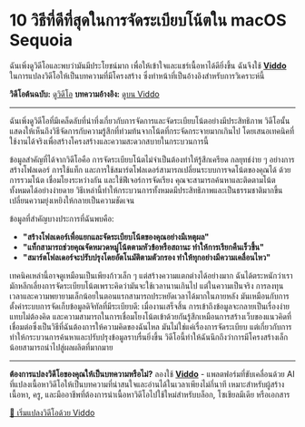 # 10 วิธีที่ดีที่สุดในการจัดระเบียบโน้ตใน macOS Sequoia

ฉันเพิ่งดูวิดีโอและพบว่ามันมีประโยชน์มาก เพื่อให้เข้าใจและแชร์เนื้อหาได้ดียิ่งขึ้น ฉันจึงใช้ **[Viddo](https://viddo.pro/)** ในการแปลงวิดีโอให้เป็นบทความที่มีโครงสร้าง ซึ่งทำหน้าที่เป็นอ้างอิงสำหรับการวิเคราะห์นี้

**วิดีโอต้นฉบับ:** [ดูวิดีโอ](https://www.youtube.com/watch?v=zN45Rq6toiU)
**บทความอ้างอิง:** [ดูบน Viddo](https://viddo.pro/zh/video-result/b8605efd-4c08-4e4a-a1b7-be044ac6e59c)

---

ฉันเพิ่งดูวิดีโอที่มีเคล็ดลับที่น่าทึ่งเกี่ยวกับการจัดการและจัดระเบียบโน้ตอย่างมีประสิทธิภาพ วิดีโอนั้นแสดงให้เห็นถึงวิธีจัดการกับความรู้สึกที่ท่วมท้นจากโน้ตที่กระจัดกระจายมากเกินไป โดยเสนอเทคนิคที่ใช้งานได้จริงเพื่อสร้างโครงสร้างและความสะดวกสบายในกระบวนการนี้

ข้อมูลสำคัญที่ได้จากวิดีโอคือ การจัดระเบียบโน้ตไม่จำเป็นต้องทำให้รู้สึกเครียด กลยุทธ์ง่าย ๆ อย่างการสร้างโฟลเดอร์ การใช้แท็ก และการใช้สมาร์ตโฟลเดอร์สามารถเปลี่ยนระบบการจดโน้ตของคุณได้ ด้วยการรวมโน้ต เชื่อมโยงระหว่างกัน และใช้ฟีเจอร์การจัดเรียง คุณจะสามารถค้นหาและติดตามโน้ตทั้งหมดได้อย่างง่ายดาย วิธีเหล่านี้ทำให้กระบวนการทั้งหมดมีประสิทธิภาพและเป็นธรรมชาติมากขึ้น เปลี่ยนความยุ่งเหยิงให้กลายเป็นความชัดเจน

ข้อมูลที่สำคัญบางประการที่ฉันพบคือ:

- **"สร้างโฟลเดอร์เพื่อแยกและจัดระเบียบโน้ตของคุณอย่างมีเหตุผล"**
- **"แท็กสามารถช่วยคุณจัดหมวดหมู่โน้ตตามหัวข้อหรือสถานะ ทำให้การเรียกคืนเร็วขึ้น"**
- **"สมาร์ตโฟลเดอร์จะปรับปรุงโดยอัตโนมัติตามตัวกรอง ทำให้ทุกอย่างมีความเคลื่อนไหว"**

เทคนิคเหล่านี้อาจดูเหมือนเป็นเพียงก้าวเล็ก ๆ แต่สร้างความแตกต่างได้อย่างมาก ฉันได้ตระหนักว่าเรามักหลีกเลี่ยงการจัดระเบียบโน้ตเพราะคิดว่ามันจะใช้เวลานานเกินไป แต่ในความเป็นจริง การลงทุนเวลาและความพยายามเล็กน้อยในตอนแรกสามารถประหยัดเวลาได้มากในภายหลัง มันเหมือนกับการตั้งค่าระบบการจัดเก็บข้อมูลดิจิทัลที่มีระเบียบดี: เมื่องานเสร็จสิ้น การเข้าถึงข้อมูลจะกลายเป็นเรื่องง่ายแทบไม่ต้องคิด และความสามารถในการเชื่อมโยงโน้ตเข้าด้วยกันรู้สึกเหมือนการสร้างเว็บของแนวคิดที่เชื่อมต่อซึ่งเป็นวิธีที่ฉันต้องการให้ความคิดของฉันไหล มันไม่ใช่แค่เรื่องการจัดระเบียบ แต่เกี่ยวกับการทำให้กระบวนการค้นหาและปรับปรุงข้อมูลราบรื่นยิ่งขึ้น วิดีโอนี้ทำให้ฉันนึกถึงว่าการมีโครงสร้างเล็กน้อยสามารถนำไปสู่ผลผลิตที่มากมาย

---

**ต้องการแปลงวิดีโอของคุณให้เป็นบทความหรือไม่?** ลองใช้ **[Viddo](https://viddo.pro/)** - แพลตฟอร์มที่ขับเคลื่อนด้วย AI ที่แปลงเนื้อหาวิดีโอให้เป็นบทความที่น่าสนใจและอ่านได้ในเวลาเพียงไม่กี่นาที เหมาะสำหรับผู้สร้างเนื้อหา, ครู, และมืออาชีพที่ต้องการนำเนื้อหาวิดีโอไปใช้ใหม่สำหรับบล็อก, โซเชียลมีเดีย หรือเอกสาร

[🚀 เริ่มแปลงวิดีโอด้วย Viddo](https://viddo.pro/)